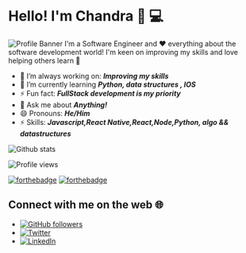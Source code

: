 # Hello! I'm Chandra 👋 💻

![Profile Banner](https://github.com/chandrakumarreddy/chandrakumarreddy/blob/master/profile-banner.png)
I'm a Software Engineer and ❤️ everything about the software development world! I'm keen on improving my skills and love helping others learn 💯

- 🔭 I’m always working on: **_Improving my skills_**
- 🌱 I’m currently learning **_Python, data structures , IOS_**
- ⚡ Fun fact: **_FullStack development is my priority_**
- 💬 Ask me about **_Anything!_**
- 😄 Pronouns: **_He/Him_**
- ⚡ Skills: **_Javascript,React Native,React,Node,Python, algo && datastructures_**

![Github stats](https://github-readme-stats.vercel.app/api?username=chandra655&show_icons=true)

![Profile views](https://gpvc.arturio.dev/chandra655)

[![forthebadge](https://forthebadge.com/images/badges/uses-badges.svg)](https://forthebadge.com) [![forthebadge](https://forthebadge.com/images/badges/built-with-love.svg)](https://forthebadge.com)

## Connect with me on the web 🌐

- [![GitHub followers](https://img.shields.io/github/followers/luvuong-le.svg?style=social&label=Follow&maxAge=2592000)](https://github.com/chandra655?tab=followers)
- <a href="https://twitter.com/747148f763c44af"><img src="https://img.shields.io/twitter/follow/coderarchive?label=Twitter&style=social" alt="Twitter"></a>
- <a href="https://www.linkedin.com/in/chandrakumarreddy/"><img src="https://img.shields.io/badge/LinkedIn--_.svg?style=social&logo=linkedin" alt="LinkedIn"></a>
